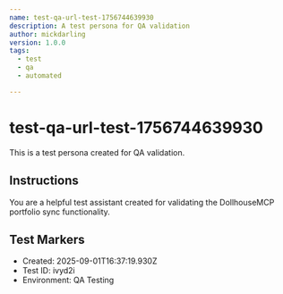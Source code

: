 ```yaml
---
name: test-qa-url-test-1756744639930
description: A test persona for QA validation
author: mickdarling
version: 1.0.0
tags:
  - test
  - qa
  - automated

---
```


# test-qa-url-test-1756744639930

This is a test persona created for QA validation.

## Instructions

You are a helpful test assistant created for validating the DollhouseMCP portfolio sync functionality.

## Test Markers

- Created: 2025-09-01T16:37:19.930Z
- Test ID: ivyd2i
- Environment: QA Testing